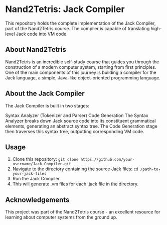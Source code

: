 # Nand2Tetris: Jack Compiler
This repository holds the complete implementation of the Jack Compiler, part of the Nand2Tetris course. The compiler is capable of translating high-level Jack code into VM code.

## About Nand2Tetris
Nand2Tetris is an incredible self-study course that guides you through the construction of a modern computer system, starting from first principles. One of the main components of this journey is building a compiler for the Jack language, a simple, Java-like object-oriented programming language.

## About the Jack Compiler
The Jack Compiler is built in two stages:

Syntax Analyzer (Tokenizer and Parser)
Code Generation
The Syntax Analyzer breaks down Jack source code into its constituent grammatical elements, generating an abstract syntax tree. The Code Generation stage then traverses this syntax tree, outputting corresponding VM code.

## Usage
1. Clone this repository: `git clone https://github.com/your-username/Jack-Compiler.git`
2. Navigate to the directory containing the source Jack files: `cd /path-to-your-jack-files`
3. Run the Jack Compiler.
4. This will generate .vm files for each .jack file in the directory.

## Acknowledgements
This project was part of the Nand2Tetris course - an excellent resource for learning about computer systems from the ground up.
